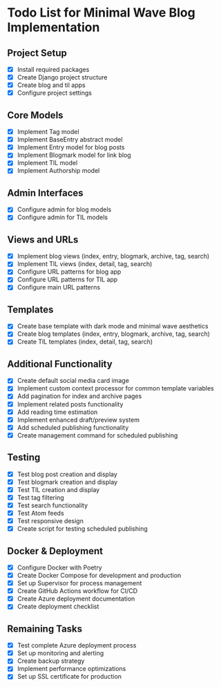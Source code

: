 # Todo List for Minimal Wave Blog Implementation

## Project Setup
- [x] Install required packages
- [x] Create Django project structure
- [x] Create blog and til apps
- [x] Configure project settings

## Core Models
- [x] Implement Tag model
- [x] Implement BaseEntry abstract model
- [x] Implement Entry model for blog posts
- [x] Implement Blogmark model for link blog
- [x] Implement TIL model
- [x] Implement Authorship model

## Admin Interfaces
- [x] Configure admin for blog models
- [x] Configure admin for TIL models

## Views and URLs
- [x] Implement blog views (index, entry, blogmark, archive, tag, search)
- [x] Implement TIL views (index, detail, tag, search)
- [x] Configure URL patterns for blog app
- [x] Configure URL patterns for TIL app
- [x] Configure main URL patterns

## Templates
- [x] Create base template with dark mode and minimal wave aesthetics
- [x] Create blog templates (index, entry, blogmark, archive, tag, search)
- [x] Create TIL templates (index, detail, tag, search)

## Additional Functionality
- [x] Create default social media card image
- [x] Implement custom context processor for common template variables
- [x] Add pagination for index and archive pages
- [x] Implement related posts functionality
- [x] Add reading time estimation
- [x] Implement enhanced draft/preview system
- [x] Add scheduled publishing functionality
- [x] Create management command for scheduled publishing

## Testing
- [x] Test blog post creation and display
- [x] Test blogmark creation and display
- [x] Test TIL creation and display
- [x] Test tag filtering
- [x] Test search functionality
- [x] Test Atom feeds
- [x] Test responsive design
- [x] Create script for testing scheduled publishing

## Docker & Deployment
- [x] Configure Docker with Poetry
- [x] Create Docker Compose for development and production
- [x] Set up Supervisor for process management
- [x] Create GitHub Actions workflow for CI/CD
- [x] Create Azure deployment documentation
- [x] Create deployment checklist

## Remaining Tasks
- [x] Test complete Azure deployment process
- [x] Set up monitoring and alerting
- [x] Create backup strategy
- [x] Implement performance optimizations
- [x] Set up SSL certificate for production

